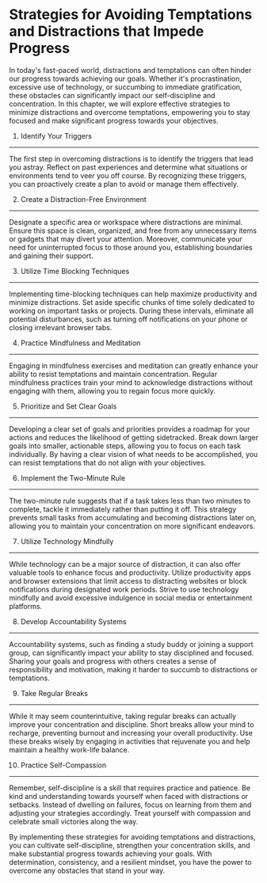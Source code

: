 Strategies for Avoiding Temptations and Distractions that Impede Progress
====================================================================================

In today's fast-paced world, distractions and temptations can often hinder our progress towards achieving our goals. Whether it's procrastination, excessive use of technology, or succumbing to immediate gratification, these obstacles can significantly impact our self-discipline and concentration. In this chapter, we will explore effective strategies to minimize distractions and overcome temptations, empowering you to stay focused and make significant progress towards your objectives.

1. Identify Your Triggers
-------------------------

The first step in overcoming distractions is to identify the triggers that lead you astray. Reflect on past experiences and determine what situations or environments tend to veer you off course. By recognizing these triggers, you can proactively create a plan to avoid or manage them effectively.

2. Create a Distraction-Free Environment
----------------------------------------

Designate a specific area or workspace where distractions are minimal. Ensure this space is clean, organized, and free from any unnecessary items or gadgets that may divert your attention. Moreover, communicate your need for uninterrupted focus to those around you, establishing boundaries and gaining their support.

3. Utilize Time Blocking Techniques
-----------------------------------

Implementing time-blocking techniques can help maximize productivity and minimize distractions. Set aside specific chunks of time solely dedicated to working on important tasks or projects. During these intervals, eliminate all potential disturbances, such as turning off notifications on your phone or closing irrelevant browser tabs.

4. Practice Mindfulness and Meditation
--------------------------------------

Engaging in mindfulness exercises and meditation can greatly enhance your ability to resist temptations and maintain concentration. Regular mindfulness practices train your mind to acknowledge distractions without engaging with them, allowing you to regain focus more quickly.

5. Prioritize and Set Clear Goals
---------------------------------

Developing a clear set of goals and priorities provides a roadmap for your actions and reduces the likelihood of getting sidetracked. Break down larger goals into smaller, actionable steps, allowing you to focus on each task individually. By having a clear vision of what needs to be accomplished, you can resist temptations that do not align with your objectives.

6. Implement the Two-Minute Rule
--------------------------------

The two-minute rule suggests that if a task takes less than two minutes to complete, tackle it immediately rather than putting it off. This strategy prevents small tasks from accumulating and becoming distractions later on, allowing you to maintain your concentration on more significant endeavors.

7. Utilize Technology Mindfully
-------------------------------

While technology can be a major source of distraction, it can also offer valuable tools to enhance focus and productivity. Utilize productivity apps and browser extensions that limit access to distracting websites or block notifications during designated work periods. Strive to use technology mindfully and avoid excessive indulgence in social media or entertainment platforms.

8. Develop Accountability Systems
---------------------------------

Accountability systems, such as finding a study buddy or joining a support group, can significantly impact your ability to stay disciplined and focused. Sharing your goals and progress with others creates a sense of responsibility and motivation, making it harder to succumb to distractions or temptations.

9. Take Regular Breaks
----------------------

While it may seem counterintuitive, taking regular breaks can actually improve your concentration and discipline. Short breaks allow your mind to recharge, preventing burnout and increasing your overall productivity. Use these breaks wisely by engaging in activities that rejuvenate you and help maintain a healthy work-life balance.

10. Practice Self-Compassion
----------------------------

Remember, self-discipline is a skill that requires practice and patience. Be kind and understanding towards yourself when faced with distractions or setbacks. Instead of dwelling on failures, focus on learning from them and adjusting your strategies accordingly. Treat yourself with compassion and celebrate small victories along the way.

By implementing these strategies for avoiding temptations and distractions, you can cultivate self-discipline, strengthen your concentration skills, and make substantial progress towards achieving your goals. With determination, consistency, and a resilient mindset, you have the power to overcome any obstacles that stand in your way.
